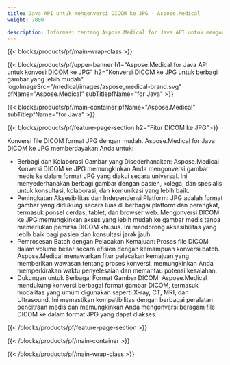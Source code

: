```yaml
---
title: Java API untuk mengonversi DICOM ke JPG - Aspose.Medical
weight: 7000

description: Informasi tentang Aspose.Medical for Java API untuk mengonversi DICOM ke JPG
---
```


{{< blocks/products/pf/main-wrap-class >}}

{{< blocks/products/pf/upper-banner h1="Aspose.Medical for Java API untuk konvosi DICOM ke JPG" h2="Konversi DICOM ke JPG untuk berbagi gambar yang lebih mudah" logoImageSrc="/medical/images/aspose_medical-brand.svg" pfName="Aspose.Medical" subTitlepfName="for Java" >}}

{{< blocks/products/pf/main-container pfName="Aspose.Medical" subTitlepfName="for Java" >}}

{{< blocks/products/pf/feature-page-section h2="Fitur DICOM ke JPG">}}

<p>Konversi file DICOM format JPG dengan mudah. Aspose.Medical for Java DICOM ke JPG memberdayakan Anda untuk:</p>

<ul>
<li>Berbagi dan Kolaborasi Gambar yang Disederhanakan: Aspose.Medical Konversi DICOM ke JPG memungkinkan Anda mengonversi gambar medis ke dalam format JPG yang diakui secara universal. Ini menyederhanakan berbagi gambar dengan pasien, kolega, dan spesialis untuk konsultasi, kolaborasi, dan komunikasi yang lebih baik.</li>
<li>Peningkatan Aksesibilitas dan Independensi Platform: JPG adalah format gambar yang didukung secara luas di berbagai platform dan perangkat, termasuk ponsel cerdas, tablet, dan browser web. Mengonversi DICOM ke JPG memungkinkan akses yang lebih mudah ke gambar medis tanpa memerlukan pemirsa DICOM khusus. Ini mendorong aksesibilitas yang lebih baik bagi pasien dan konsultasi jarak jauh.</li>
<li>Pemrosesan Batch dengan Pelacakan Kemajuan: Proses file DICOM dalam volume besar secara efisien dengan kemampuan konversi batch. Aspose.Medical menawarkan fitur pelacakan kemajuan yang memberikan wawasan tentang proses konversi, memungkinkan Anda memperkirakan waktu penyelesaian dan memantau potensi kesalahan.</li>
<li>Dukungan untuk Berbagai Format Gambar DICOM: Aspose.Medical mendukung konversi berbagai format gambar DICOM, termasuk modalitas yang umum digunakan seperti X-ray, CT, MRI, dan Ultrasound. Ini memastikan kompatibilitas dengan berbagai peralatan pencitraan medis dan memungkinkan Anda mengonversi beragam file DICOM ke dalam format JPG yang dapat diakses.</li>
</ul>

{{< /blocks/products/pf/feature-page-section >}}

{{< /blocks/products/pf/main-container >}}

{{< /blocks/products/pf/main-wrap-class >}}